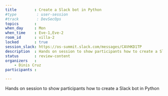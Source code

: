 ```yaml
---
title        : Create a Slack bot in Python
#type         : user-session
#track        : DevSecOps
topics       :
when_day     : Mon
when_time    : Eve-1,Eve-2
room_id      : villa-2
locked       : true
session_slack: https://os-summit.slack.com/messages/CAVHKD1TP
description  : Hands on session to show participants how to create a Slack bot in Python
status       : review-content
organizers   :
    - Dinis Cruz
participants :

---
```


Hands on session to show participants how to create a Slack bot in Python


